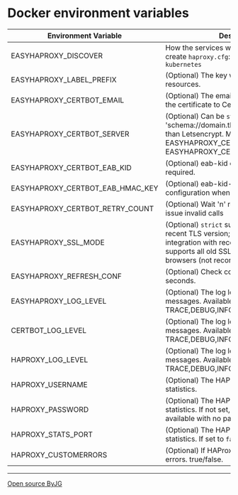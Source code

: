 # Docker environment variables

| Environment Variable             | Description                                                                                                                                                                                    | Default       |
|----------------------------------|------------------------------------------------------------------------------------------------------------------------------------------------------------------------------------------------|---------------|
| EASYHAPROXY_DISCOVER             | How the services will be discovered to create `haproxy.cfg`:  `static`, `docker`, `swarm` or `kubernetes`                                                                                      | **required**  |
| EASYHAPROXY_LABEL_PREFIX         | (Optional) The key will search for matching resources.                                                                                                                                         | `easyhaproxy` |
| EASYHAPROXY_CERTBOT_EMAIL        | (Optional) The email will be used to request the certificate to Certbot                                                                                                                        | *empty*       |
| EASYHAPROXY_CERTBOT_SERVER       | (Optional) Can be `staging` or 'schema://domain.tld', if using other service than Letsencrypt. Might be necessary set EASYHAPROXY_CERTBOT_EAB_KID and EASYHAPROXY_CERTBOT_EAB_HMAC_KEY         | *empty*       |
| EASYHAPROXY_CERTBOT_EAB_KID      | (Optional) eab-kid configuration when required.                                                                                                                                                | *empty*       | 
| EASYHAPROXY_CERTBOT_EAB_HMAC_KEY | (Optional) eab-kid-hmac-key configuration when required.                                                                                                                                       | *empty*       |
| EASYHAPROXY_CERTBOT_RETRY_COUNT  | (Optional) Wait 'n' requests before try re-issue invalid calls                                                                                                                                 |
| EASYHAPROXY_SSL_MODE             | (Optional) `strict` supports only the most recent TLS version; `default` good SSL integration with recent browsers; `loose` supports all old SSL protocols for old browsers (not recommended). | `default`     |
| EASYHAPROXY_REFRESH_CONF         | (Optional) Check configuration every N seconds.                                                                                                                                                | 10            |
| EASYHAPROXY_LOG_LEVEL            | (Optional) The log level for EasyHAproxy messages. Available: TRACE,DEBUG,INFO,WARN,ERROR,FATAL                                                                                                | DEBUG         |
| CERTBOT_LOG_LEVEL                | (Optional) The log level for Certbot messages. Available: TRACE,DEBUG,INFO,WARN,ERROR,FATAL                                                                                                    | DEBUG         |
| HAPROXY_LOG_LEVEL                | (Optional) The log level for HAProxy messages. Available: TRACE,DEBUG,INFO,WARN,ERROR,FATAL                                                                                                    | DEBUG         |
| HAPROXY_USERNAME                 | (Optional) The HAProxy username to the statistics.                                                                                                                                             | `admin`       |
| HAPROXY_PASSWORD                 | (Optional) The HAProxy password to the statistics. If not set, statistics will be available with no password                                                                                   | *empty*       |
| HAPROXY_STATS_PORT               | (Optional) The HAProxy port to the statistics. If set to `false`, disable statistics                                                                                                           | `1936`        |
| HAPROXY_CUSTOMERRORS             | (Optional) If HAProxy will use custom HTML errors. true/false.                                                                                                                                 | `false`       |


----
[Open source ByJG](http://opensource.byjg.com)
